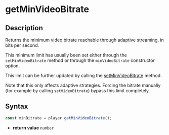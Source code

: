 # getMinVideoBitrate

## Description

Returns the minimum video bitrate reachable through adaptive streaming, in bits per
second.

This minimum limit has usually been set either through the `setMinVideoBitrate` method or
through the `minVideoBitrate` constructor option.

This limit can be further updated by calling the
[setMinVideoBitrate](./setMinVideoBitrate.md) method.

Note that this only affects adaptive strategies. Forcing the bitrate manually (for example
by calling `setVideoBitrate`) bypass this limit completely.

## Syntax

```js
const minBitrate = player.getMinVideoBitrate();
```

- **return value** `number`
